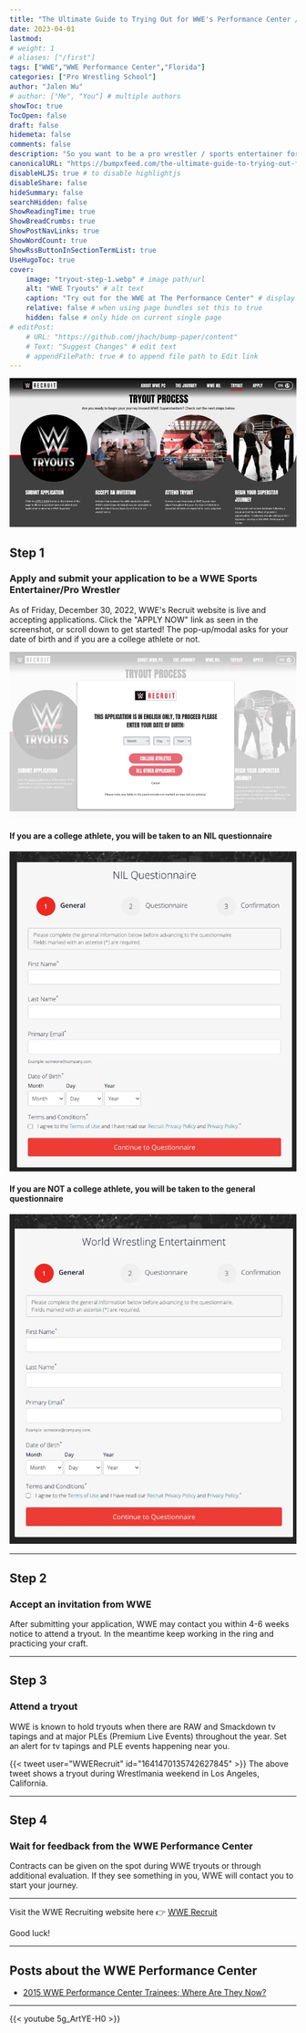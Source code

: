 ```yaml
---
title: "The Ultimate Guide to Trying Out for WWE's Performance Center / Tips to Become a WWE Sports Entertainer"
date: 2023-04-01
lastmod:
# weight: 1
# aliases: ["/first"]
tags: ["WWE","WWE Performance Center","Florida"]
categories: ["Pro Wrestling School"]
author: "Jalen Wu"
# author: ["Me", "You"] # multiple authors
showToc: true
TocOpen: false
draft: false
hidemeta: false
comments: false
description: "So you want to be a pro wrestler / sports entertainer for the biggest wrestling company in the world? They actually made it easy for you to join and train at the world famous PC, aka the WWE Performance Center, located in Orlando, Florida. WWE (World Wrestling Entertainment) is constantly looking for fresh talent and even created a website to make the process easier. Scroll down to learn more!"
canonicalURL: "https://bumpxfeed.com/the-ultimate-guide-to-trying-out-for-wwes-performance-center"
disableHLJS: true # to disable highlightjs
disableShare: false
hideSummary: false
searchHidden: false
ShowReadingTime: true
ShowBreadCrumbs: true
ShowPostNavLinks: true
ShowWordCount: true
ShowRssButtonInSectionTermList: true
UseHugoToc: true
cover:
    image: "tryout-step-1.webp" # image path/url
    alt: "WWE Tryouts" # alt text
    caption: "Try out for the WWE at The Performance Center" # display caption under cover
    relative: false # when using page bundles set this to true
    hidden: false # only hide on current single page
# editPost:
    # URL: "https://github.com/jhach/bump-paper/content"
    # Text: "Suggest Changes" # edit text
    # appendFilePath: true # to append file path to Edit link
---
```


![Four Steps to make it with WWE's Performance Center](4-steps-to-make-it-to-wwe.webp)

## Step 1 
### Apply and submit your application to be a WWE Sports Entertainer/Pro Wrestler
As of Friday, December 30, 2022, WWE's Recruit website is live and accepting applications. Click the "APPLY NOW" link as seen in the screenshot, or scroll down to get started! The pop-up/modal asks for your date of birth and if you are a college athlete or not.

![WWE Performance Center asks for your birthday and if you are a college athlete or not](wwe-paywall.webp)

#### If you are a college athlete, you will be taken to an NIL questionnaire

![WWE NIL Questionnaire for college athletes](wwe-nil.webp)

#### If you are NOT a college athlete, you will be taken to the general questionnaire

![WWE General application](wwe-general.webp)

---

## Step 2
### Accept an invitation from WWE
After submitting your application, WWE may contact you within 4-6 weeks notice to attend a tryout. In the meantime keep working in the ring and practicing your craft.

---

## Step 3
### Attend a tryout
WWE is known to hold tryouts when there are RAW and Smackdown tv tapings and at major PLEs (Premium Live Events) throughout the year. Set an alert for tv tapings and PLE events happening near you. 

{{< tweet user="WWERecruit" id="1641470135742627845" >}}
The above tweet shows a tryout during Wrestlmania weekend in Los Angeles, California.

---

## Step 4
### Wait for feedback from the WWE Performance Center
Contracts can be given on the spot during WWE tryouts or through additional evaluation. If they see something in you, WWE will contact you to start your journey.

---

Visit the WWE Recruiting website here 👉 [WWE Recruit](https://recruit.wwe.com/#!/tryout)

Good luck!

---

## Posts about the WWE Performance Center
* [2015 WWE Performance Center Trainees; Where Are They Now?](../2015-wwe-performance-center-trainees-where-are-they-now/)

---

{{< youtube 5g_ArtYE-H0 >}}